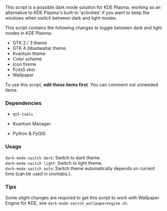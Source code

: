 This script is a possible dark mode solution for KDE Plasma, working as an alternative to KDE Plasma's built-in 'activities' if you want to keep the windows when switch between dark and light modes.

This script contains the following changes to toggle between dark and light modes in KDE Plasma:

- GTK 2 / 3 theme
- GTK 4 (libadwaita) theme
- Kvantum theme
- Color scheme
- Icon theme
- Fcitx5 skin
- Wallpaper

To use this script, **edit these items first**. You can comment out unneeded items.

### Dependencies

- `qt5-tools`

- Kvantum Manager

- Python & PyQt5

### Usage

`dark-mode-switch dark`: Switch to dark theme.  
`dark-mode-switch light`: Switch to light theme.    
`dark-mode-switch auto`: Switch theme automatically depends on current time (can be used in crontabs.).  

### Tips

Some slight changes are required to get this script to work with Wallpaper Engine for KDE, see `dark-mode-switch_wallpaperengine.sh`.
